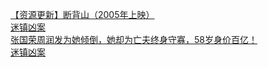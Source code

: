   
[【资源更新】断背山（2005年上映）](http://www.dianyue.me/archives/136/84o00ghupwerrl7j/)  
[迷镇凶案](http://www.dianyue.me/archives/168/0bvqvwxqhx31pvax/)  
[张国荣周润发为她倾倒，她却为亡夫终身守寡，58岁身价百亿！](http://www.dianyue.me/archives/313/7jw2ncy9oyl0f3w2/)  
[迷镇凶案](http://www.dianyue.me/archives/168/0bvqvwxqhx31pvax/)